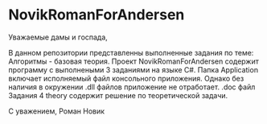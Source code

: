 # NovikRomanForAndersen
Уважаемые дамы и госпада, 

В данном репозитории представленны выполненные задания по теме: Алгоритмы - базовая теория.
Проект NovikRomanForAndersen содержит программу с выполнеными 3 заданиями на языке C#.
Папка Application включает исполняемый файл консольного приложения. Однако без наличия в окружении .dll файлов приложение не отработает. 
.doc файл Задания 4 theory содержит решение по теоретической задачи. 

С уважением,
Роман Новик
